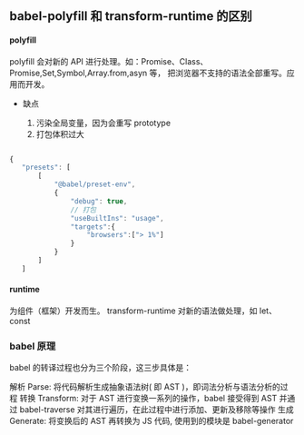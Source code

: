 ## babel-polyfill 和 transform-runtime 的区别

#### polyfill

polyfill 会对新的 API 进行处理。如：Promise、Class、Promise,Set,Symbol,Array.from,asyn 等，
把浏览器不支持的语法全部重写。应用而开发。

- 缺点

  1. 污染全局变量，因为会重写 prototype
  2. 打包体积过大

```js

{
   "presets": [
       [
           "@babel/preset-env",
           {
               "debug": true,
               // 打包
               "useBuiltIns": "usage",
               "targets":{
                   "browsers":["> 1%"]
               }
           }
       ]
   ]

```

#### runtime

为组件（框架）开发而生。
transform-runtime 对新的语法做处理，如 let、const

### babel 原理

babel 的转译过程也分为三个阶段，这三步具体是：

解析 Parse: 将代码解析生成抽象语法树( 即 AST )，即词法分析与语法分析的过程
转换 Transform: 对于 AST 进行变换一系列的操作，babel 接受得到 AST 并通过 babel-traverse 对其进行遍历，在此过程中进行添加、更新及移除等操作
生成 Generate: 将变换后的 AST 再转换为 JS 代码, 使用到的模块是 babel-generator
